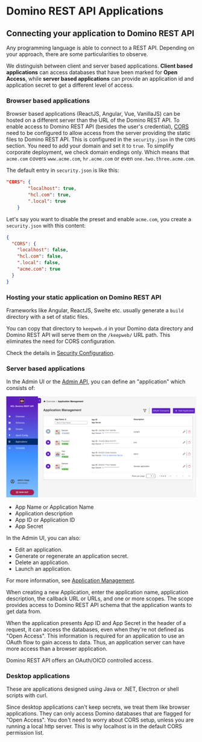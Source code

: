 # Domino REST API Applications

## Connecting your application to Domino REST API

Any programming language is able to connect to a REST API.
Depending on your approach, there are some particularities to observe.

We distinguish between client and server based applications.
**Client based applications** can access databases that have been marked for **Open Access**,
while **server based applications** can provide an application id and application secret to get a different level of access.

### Browser based applications

Browser based applications (ReactJS, Angular, Vue, VanillaJS) can be hosted on a different server than the URL of the Domino REST API.
To enable access to Domino REST API (besides the user's credential), [CORS](https://developer.mozilla.org/en-US/docs/Web/HTTP/CORS) need to be configured to allow access from the server providing
the static files to Domino REST API. This is configured in the `security.json` in the `CORS` section. You need to add your domain and set it to `true`. To simplify corporate deployment, we check domain endings only. Which means that `acme.com` covers `www.acme.com`, `hr.acme.com` or even `one.two.three.acme.com`.

The default entry in `security.json` is like this:

```json
"CORS": {
        "localhost": true,
        "hcl.com": true,
        ".local": true
    }
```

Let's say you want to disable the preset and enable `acme.com`, you create a `security.json` with this content:

```json
{
  "CORS": {
    "localhost": false,
    "hcl.com": false,
    ".local": false,
    "acme.com": true
  }
}
```

### Hosting your static application on Domino REST API

Frameworks like Angular, ReactJS, Swelte etc. usually generate a `build` directory with a set of static files.

You can copy that directory to `keepweb.d` in your Domino data directory and Domino REST API will serve them on the `/keepweb/` URL path. This eliminates the need for CORS configuration.

Check the details in [Security Configuration](../security/index.md).

### Server based applications

In the Admin UI or the [Admin API](../../references/usingwebui/index.md), you can define an "application" which consists of:

<!--[![Application](../../assets/images/Application.png)](../../assets/images/Application.png "CLick to open in a new tab"){: target="_blank" rel="noopener noreferrer"}-->

![List of Applications](../../assets/images/ListOfApplications.png)

- App Name or Application Name
- Application description
- App ID or Application ID
- App Secret

In the Admin UI, you can also:

- Edit an application.
- Generate or regenerate an application secret.
- Delete an application.
- Launch an application.

For more information, see [Application Management](../usingwebui/appui.md).

When creating a new Application, enter the application name, application description, the callback URL or URLs, and one or more scopes. The scope provides access to Domino REST API schema that the application wants to get data from.

When the application presents App ID and App Secret in the header of a request, it can access the databases, even when they're not defined as "Open Access". This information is required for an application to use an OAuth flow to gain access to data. Thus, an application server can have more access than a browser application.

Domino REST API offers an OAuth/OICD controlled access.

### Desktop applications

These are applications designed using Java or .NET, Electron or shell scripts with curl.

Since desktop applications can't keep secrets, we treat them like browser applications. They can only access Domino databases that are flagged for "Open Access". You don't need to worry about CORS setup, unless you are running a local http server. This is why localhost is in the default CORS permission list.
